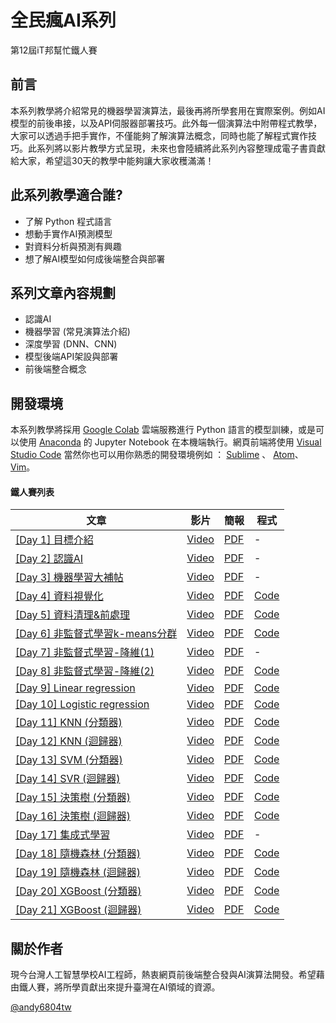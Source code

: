 

# 全民瘋AI系列
第12屆iT邦幫忙鐵人賽
## 前言
本系列教學將介紹常見的機器學習演算法，最後再將所學套用在實際案例。例如AI模型的前後串接，以及API伺服器部署技巧。此外每一個演算法中附帶程式教學，大家可以透過手把手實作，不僅能夠了解演算法概念，同時也能了解程式實作技巧。此系列將以影片教學方式呈現，未來也會陸續將此系列內容整理成電子書貢獻給大家，希望這30天的教學中能夠讓大家收穫滿滿！

## 此系列教學適合誰?
- 了解 Python 程式語言
- 想動手實作AI預測模型
- 對資料分析與預測有興趣
- 想了解AI模型如何成後端整合與部署

## 系列文章內容規劃
- 認識AI
- 機器學習 (常見演算法介紹)
- 深度學習 (DNN、CNN)
- 模型後端API架設與部署
- 前後端整合概念

## 開發環境
本系列教學將採用 [Google Colab](https://colab.research.google.com/notebooks/) 雲端服務進行 Python 語言的模型訓練，或是可以使用 [Anaconda](https://www.anaconda.com/products/individual) 的 Jupyter Notebook 在本機端執行。網頁前端將使用 [Visual Studio Code](https://code.visualstudio.com/) 當然你也可以用你熟悉的開發環境例如 ： [Sublime](https://www.sublimetext.com/) 、 [Atom](https://atom.io/)、[Vim](http://www.vim.org/)。


#### 鐵人賽列表

| 文章 | 影片 | 簡報 | 程式 |
| ------------- | ------------- | ------------- | ------------- |
| [[Day 1] 目標介紹](https://ithelp.ithome.com.tw/articles/10236641)  | [Video](https://www.youtube.com/watch?v=C9mvGMtrPXo&list=PLXSkku8eiD-iFRBr11rV83579hing3gMU&index=1)  | [PDF](./1.目標介紹/1.目標介紹.pdf)  | -  |
| [[Day 2] 認識AI](https://ithelp.ithome.com.tw/articles/10238546)  | [Video](https://www.youtube.com/watch?v=zt7ZoPVrZHQ&list=PLXSkku8eiD-iFRBr11rV83579hing3gMU&index=2)  | [PDF](./2.認識AI/2.認識AI.pdf)  | -  |
| [[Day 3] 機器學習大補帖](https://ithelp.ithome.com.tw/articles/10239349)  | [Video](https://www.youtube.com/watch?v=J0VOaMUibuk&list=PLXSkku8eiD-iFRBr11rV83579hing3gMU&index=3)  | [PDF](./3.機器學習大補帖/3.機器學習大補帖.pdf)  | -  |
| [[Day 4] 資料視覺化](https://ithelp.ithome.com.tw/articles/10239997)  | [Video](https://www.youtube.com/watch?v=tATr84j1jqA&list=PLXSkku8eiD-iFRBr11rV83579hing3gMU&index=4)  | [PDF](./4.資料視覺化/4.資料視覺化.pdf)  | [Code](https://drive.google.com/file/d/1a7FLVBqO8rFh6PBErmpYVdBAvIuGNw8s/view?usp=sharing)  |
| [[Day 5] 資料清理&前處理](https://ithelp.ithome.com.tw/articles/10240494)  | [Video](https://www.youtube.com/watch?v=P42GqxCXkY8&list=PLXSkku8eiD-iFRBr11rV83579hing3gMU&index=5)  | [PDF](./5.資料清理&前處理/5.資料清理&前處理.pdf)  | [Code](https://drive.google.com/file/d/1YSZ9p-we3PaMFIuFmmjctGioEG8klqaB/view?usp=sharing)  |
| [[Day 6] 非監督式學習k-means分群](https://ithelp.ithome.com.tw/articles/10241427)  | [Video](https://www.youtube.com/watch?v=AYGEgkDZCc8&list=PLXSkku8eiD-iFRBr11rV83579hing3gMU&index=6)  | [PDF](./6.非監督式學習k-means分群/6.非監督式學習k-means分群.pdf)  | [Code](https://drive.google.com/file/d/1EsvQ1Ahoyz_ZhBkeu2oTPyYj-16E5YRj/view?usp=sharing) |
| [[Day 7] 非監督式學習-降維(1)](https://ithelp.ithome.com.tw/articles/10242100)  | [Video](https://www.youtube.com/watch?v=fwPnjnjywqg&list=PLXSkku8eiD-iFRBr11rV83579hing3gMU&index=7)  | [PDF](./7.非監督式學習-降維(1)/7.非監督式學習-降維(1).pdf)  | - |
| [[Day 8] 非監督式學習-降維(2)](https://ithelp.ithome.com.tw/articles/10242578)  | [Video](https://www.youtube.com/watch?v=OU03MZuLIts&list=PLXSkku8eiD-iFRBr11rV83579hing3gMU&index=8)  | [PDF](./8.非監督式學習-降維(2)/8.非監督式學習-降維(2).pdf)  | [Code](https://drive.google.com/file/d/1etJtv451dZbq-cb9Ef0K1HiyulJ_QwrI/view?usp=sharing) |
| [[Day 9] Linear regression](https://ithelp.ithome.com.tw/articles/10243284)  | [Video](https://www.youtube.com/watch?v=L0X1ppgWwAk&list=PLXSkku8eiD-iFRBr11rV83579hing3gMU&index=9)  | [PDF](./9.Linear-Regression/9.Linear-Regression.pdf)  | [Code](https://drive.google.com/file/d/1wyCSCs2mLGtJc8Jay60dY6a9wYDGP1_A/view?usp=sharing) |
| [[Day 10] Logistic regression](https://ithelp.ithome.com.tw/articles/10243841)  | [Video](https://www.youtube.com/watch?v=alVNcGNTAc8)  | [PDF](./10.Logistic-regression/10.Logistic-regression.pdf)  | [Code](https://drive.google.com/file/d/1o61PNbN31hviDD2WWLoD0L1rXhd-MttC/view?usp=sharing) |
| [[Day 11] KNN (分類器)](https://ithelp.ithome.com.tw/articles/10244552)  | [Video](https://www.youtube.com/watch?v=npfJiromN5Q&list=PLXSkku8eiD-iFRBr11rV83579hing3gMU&index=11)  | [PDF](./11.KNN(分類器)/11.KNN(分類器).pdf)  | [Code](https://drive.google.com/file/d/10DaQ_nutd0rR_8-eNJ1bDsXsnKeunc74/view?usp=sharing) |
| [[Day 12] KNN (迴歸器)](https://ithelp.ithome.com.tw/articles/10245039)  | [Video](https://www.youtube.com/watch?v=ZQC_gYiOzHI&list=PLXSkku8eiD-iFRBr11rV83579hing3gMU&index=12)  | [PDF](./12.KNN(迴歸器)/12.KNN(迴歸器).pdf)  | [Code](https://drive.google.com/file/d/1EiTI3Nnpz1Sw8svyJDNJa0YCwvZKd9ax/view?usp=sharing) |
| [[Day 13] SVM (分類器)](https://ithelp.ithome.com.tw/articles/10245575)  | [Video](https://www.youtube.com/watch?v=wdeYo3fsT5U&list=PLXSkku8eiD-iFRBr11rV83579hing3gMU&index=13)  | [PDF](./13.SVM(分類器)/13.SVM(分類器).pdf)  | [Code](https://drive.google.com/file/d/1pFCZBFhAwHJ9GFrRzPd3cZC3v-lLLkZh/view?usp=sharing) |
| [[Day 14] SVR (迴歸器)](https://ithelp.ithome.com.tw/articles/10246312)  | [Video](https://www.youtube.com/watch?v=SllTSgZPdWQ&list=PLXSkku8eiD-iFRBr11rV83579hing3gMU&index=14)  | [PDF](./14.SVR(迴歸器)/14.SVR(迴歸器).pdf)  | [Code](https://drive.google.com/file/d/12FTvHmbyfyqulHsKMVUPHwZnVRTR6opm/view?usp=sharing) |
| [[Day 15] 決策樹 (分類器)](https://ithelp.ithome.com.tw/articles/10246897)  | [Video](https://www.youtube.com/watch?v=1epy1EKVDkc&list=PLXSkku8eiD-iFRBr11rV83579hing3gMU&index=15)  | [PDF](./15.決策樹(分類器)/15.決策樹(分類器).pdf)  | [Code](https://drive.google.com/file/d/11_UtFDdLM0VN4wQvvvzPxH4mNHg9TwbQ/view?usp=sharing) |
| [[Day 16] 決策樹 (迴歸器)](https://ithelp.ithome.com.tw/articles/10247440)  | [Video](https://www.youtube.com/watch?v=MeAUgKOhKhU&list=PLXSkku8eiD-iFRBr11rV83579hing3gMU&index=16)  | [PDF](./16.決策樹(迴歸器)/16.決策樹(迴歸器).pdf)  | [Code](https://drive.google.com/file/d/1nugfCCaIsKT7CkDMcclQtgdQEZpQ_5Ua/view?usp=sharing) |
| [[Day 17] 集成式學習](https://ithelp.ithome.com.tw/articles/10247936)  | [Video](https://www.youtube.com/watch?v=U63xsNZrPWg&list=PLXSkku8eiD-iFRBr11rV83579hing3gMU&index=17)  | [PDF](./17.集成式學習/17.集成式學習.pdf)  | - |
| [[Day 18] 隨機森林 (分類器)](https://ithelp.ithome.com.tw/articles/10248400)  | [Video](https://www.youtube.com/watch?v=Ix0UhijD4Ks&list=PLXSkku8eiD-iFRBr11rV83579hing3gMU&index=18)  | [PDF](./18.隨機森林(分類器)/18.隨機森林(分類器).pdf)  | [Code](https://drive.google.com/file/d/1DExLEjtz0lyNsSmy1jzpn0KBfcQhsb-5/view?usp=sharing) |
| [[Day 19] 隨機森林 (迴歸器)](https://ithelp.ithome.com.tw/articles/10248777)  | [Video](https://www.youtube.com/watch?v=6sYMlwl2SWg&list=PLXSkku8eiD-iFRBr11rV83579hing3gMU&index=19)  | [PDF](./19.隨機森林(迴歸器)/19.隨機森林(迴歸器).pdf)  | [Code](https://drive.google.com/file/d/1xNuKnBQn1CuDvHN9yqVuyDoH3Nrz-wCa/view?usp=sharing) |
| [[Day 20] XGBoost (分類器)]()  | [Video](https://www.youtube.com/watch?v=kPvw-b6V-G4&list=PLXSkku8eiD-iFRBr11rV83579hing3gMU&index=20)  | [PDF](./20.XGBoost(分類器)/20.XGBoost(分類器).pdf)  | [Code](https://drive.google.com/file/d/1QccYPBK55Gohf7jIU9_oJHkRzEP2OhJM/view?usp=sharing) |
| [[Day 21] XGBoost (迴歸器)]()  | [Video]()  | [PDF](./21.XGBoost(迴歸器)/21.XGBoost(迴歸器).pdf)  | [Code]() |

## 關於作者
現今台灣人工智慧學校AI工程師，熱衷網頁前後端整合發與AI演算法開發。希望藉由鐵人賽，將所學貢獻出來提升臺灣在AI領域的資源。

[@andy6804tw](https://github.com/andy6804tw)